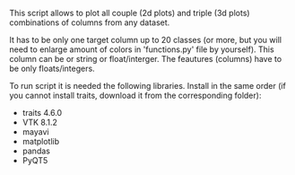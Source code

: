 This script allows to plot all couple (2d plots) and triple (3d plots) combinations of columns from any dataset.

It has to be only one target column up to 20 classes (or more, but you will need to enlarge amount of colors in 'functions.py' file by yourself). This column can be or string or float/interger. The feautures (columns) have to be only floats/integers.

To run script it is needed the following libraries. Install in the same order (if you cannot install traits, download it from the corresponding folder):
- traits 4.6.0
- VTK 8.1.2
- mayavi
- matplotlib
- pandas
- PyQT5
